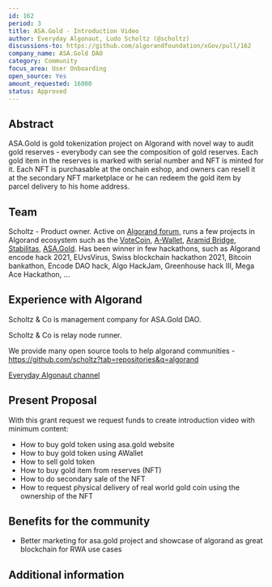 ```yaml
---
id: 162
period: 3
title: ASA.Gold - Introduction Video
author: Everyday Algonaut, Ludo Scholtz (@scholtz)
discussions-to: https://github.com/algorandfoundation/xGov/pull/162
company_name: ASA.Gold DAO
category: Community
focus_area: User Onboarding
open_source: Yes
amount_requested: 16000
status: Approved
---
```


## Abstract
ASA.Gold is gold tokenization project on Algorand with novel way to audit gold reserves - everybody can see the composition of gold reserves. Each gold item in the reserves is marked with serial number and NFT is minted for it. Each NFT is purchasable at the onchain eshop, and owners can resell it at the secondary NFT marketplace or he can redeem the gold item by parcel delivery to his home address.

## Team
Scholtz - Product owner. Active on <a href="https://forum.algorand.org/u/scholtz/summary">Algorand forum</a>, runs a few projects in Algorand ecosystem such as the <a href="https://www.vote-coin.com">VoteCoin</a>, <a href="https://www.a-wallet.net">A-Wallet</a>, <a href="https://aramid.finance">Aramid Bridge</a>, <a href="https://stabilitas.finance">Stabilitas</a>, <a href="https://www.asa.gold">ASA.Gold</a>. Has been winner in few hackathons, such as Algorand encode hack 2021, EUvsVirus, Swiss blockchain hackathon 2021, Bitcoin bankathon, Encode DAO hack, Algo HackJam, Greenhouse hack III, Mega Ace Hackathon, ...

## Experience with Algorand
Scholtz & Co is management company for ASA.Gold DAO.

Scholtz & Co is relay node runner.

We provide many open source tools to help algorand communities - https://github.com/scholtz?tab=repositories&q=algorand

<a href="https://youtube.com/@EverydayAlgonaut">Everyday Algonaut channel</a>

## Present Proposal
With this grant request we request funds to create introduction video with minimum content:

- How to buy gold token using asa.gold website
- How to buy gold token using AWallet
- How to sell gold token
- How to buy gold item from reserves (NFT)
- How to do secondary sale of the NFT
- How to request physical delivery of real world gold coin using the ownership of the NFT

## Benefits for the community

- Better marketing for asa.gold project and showcase of algorand as great blockchain for RWA use cases

## Additional information

